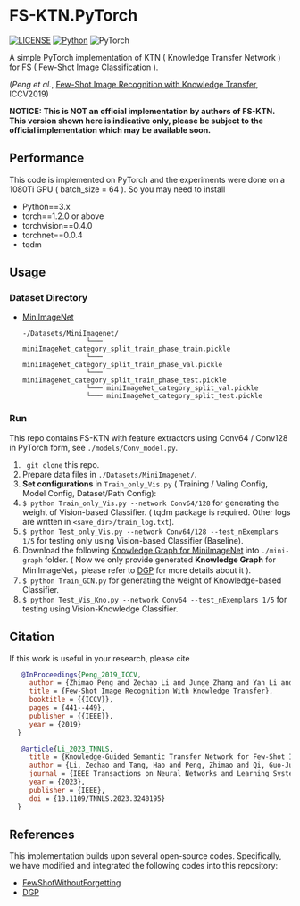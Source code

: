 # FS-KTN.PyTorch

[![LICENSE](https://img.shields.io/badge/license-MIT-green)](https://github.com/CSer-Tang-hao/FS-KTN/blob/master/LICENSE)
[![Python](https://img.shields.io/badge/python-3.6-blue.svg)](https://www.python.org/)
![PyTorch](https://img.shields.io/badge/pytorch-1.2.0-%237732a8)

A simple PyTorch implementation of KTN ( Knowledge Transfer Network ) for FS ( Few-Shot Image Classification ). 

(_Peng et al._, [Few-Shot Image Recognition with Knowledge Transfer](http://openaccess.thecvf.com/content_ICCV_2019/papers/Peng_Few-Shot_Image_Recognition_With_Knowledge_Transfer_ICCV_2019_paper.pdf), ICCV2019)

**NOTICE: This is NOT an official implementation by authors of FS-KTN. This version shown here is indicative only, please be subject to the  official implementation which may be available soon.** 

## Performance
This code is implemented on PyTorch and the experiments were done on a 1080Ti GPU ( batch_size = 64 ).
So you may need to install
* Python==3.x
* torch==1.2.0 or above
* torchvision==0.4.0
* torchnet==0.0.4
* tqdm


[comment]: <> (|Model|Dataset|Backbone|1-Shot &#40;Our&#41;|5-Shot &#40;Our&#41;|)

[comment]: <> (|:-----:|:-----:|:----:|:--------------:|:--------------:|)

[comment]: <> (|Vis.|[MiniImagenet]&#40;https://mega.nz/#!rx0wGQyS!96sFlAr6yyv-9QQPCm5OBFbOm4XSD0t-HlmGaT5GaiE&#41;|Conv64|54.34 +- 0.78% |71.40 +- 0.63%|)

[comment]: <> (|Vis.+Kno.|[MiniImagenet]&#40;https://mega.nz/#!rx0wGQyS!96sFlAr6yyv-9QQPCm5OBFbOm4XSD0t-HlmGaT5GaiE&#41;|Conv64|63.83 +- 0.77%|73.63 +- 0.62%|)



## Usage

### Dataset Directory

* [MiniImageNet](https://mega.nz/#!rx0wGQyS!96sFlAr6yyv-9QQPCm5OBFbOm4XSD0t-HlmGaT5GaiE)

  ```
  -/Datasets/MiniImagenet/
                  └─── miniImageNet_category_split_train_phase_train.pickle
                  └─── miniImageNet_category_split_train_phase_val.pickle
                  └─── miniImageNet_category_split_train_phase_test.pickle
                  └─── miniImageNet_category_split_val.pickle
                  └─── miniImageNet_category_split_test.pickle
  ```
  
### Run

This repo contains FS-KTN with feature extractors using Conv64 / Conv128 in PyTorch form, see ```./models/Conv_model.py```. 

1. ``` git clone``` this repo.
2. Prepare data files in ```./Datasets/MiniImagenet/```.
3. **Set configurations** in ```Train_only_Vis.py``` ( Training / Valing Config, Model Config, Dataset/Path Config):
4. ```$ python Train_only_Vis.py --network Conv64/128``` for generating the weight of Vision-based Classifier. ( tqdm package is required. Other logs are written in ```<save_dir>/train_log.txt```).
5. ```$ python Test_only_Vis.py --network Conv64/128 --test_nExemplars 1/5```  for testing only using Vision-based Classifier (Baseline).
6. Download the following [Knowledge Graph for MiniImageNet](https://drive.google.com/file/d/1o7URkid8r9fhmySUbwbywSq-sKnEy6jk/view?usp=sharing) into `./mini-graph` folder. ( Now we only provide generated **Knowledge Graph** for MiniImageNet，please refer to [DGP](https://github.com/yinboc/DGP/tree/master/materials)  for more details about it ).
7. ```$ python Train_GCN.py```  for generating the weight of Knowledge-based Classifier. 
8. ```$ python Test_Vis_Kno.py --network Conv64 --test_nExemplars 1/5```  for testing using Vision-Knowledge Classifier. 

## Citation
If this work is useful in your research, please cite 

  ```bibtex
     @InProceedings{Peng_2019_ICCV,
       author = {Zhimao Peng and Zechao Li and Junge Zhang and Yan Li and Guo{-}Jun Qi and Jinhui Tang},
       title = {Few-Shot Image Recognition With Knowledge Transfer},
       booktitle = {{ICCV}},
       pages = {441--449},
       publisher = {{IEEE}},
       year = {2019}
    }
  ```
  ```bibtex
     @article{Li_2023_TNNLS,
       title = {Knowledge-Guided Semantic Transfer Network for Few-Shot Image Recognition},
       author = {Li, Zechao and Tang, Hao and Peng, Zhimao and Qi, Guo-Jun and Tang, Jinhui},
       journal = {IEEE Transactions on Neural Networks and Learning Systems},
       year = {2023},
       publisher = {IEEE},
       doi = {10.1109/TNNLS.2023.3240195}
    }
  ```

## References
This implementation builds upon several open-source codes. Specifically, we have modified and integrated the following codes into this repository:

*  [FewShotWithoutForgetting](https://github.com/gidariss/FewShotWithoutForgetting) 
*  [DGP](https://github.com/cyvius96/DGP) 

